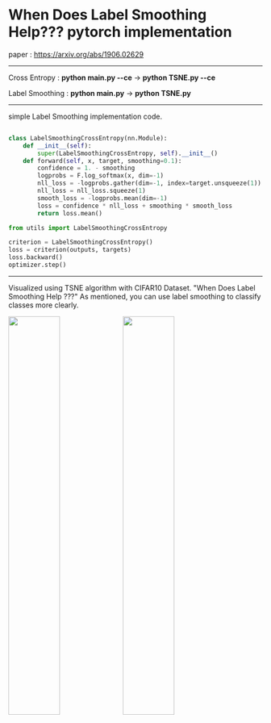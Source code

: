 # When Does Label Smoothing Help??? pytorch implementation

paper : https://arxiv.org/abs/1906.02629

<hr>

Cross Entropy   : **python main.py --ce** -> **python TSNE.py --ce**

Label Smoothing : **python main.py** -> **python TSNE.py**

<hr>

simple Label Smoothing implementation code. 

```python

class LabelSmoothingCrossEntropy(nn.Module):
    def __init__(self):
        super(LabelSmoothingCrossEntropy, self).__init__()
    def forward(self, x, target, smoothing=0.1):
        confidence = 1. - smoothing
        logprobs = F.log_softmax(x, dim=-1)
        nll_loss = -logprobs.gather(dim=-1, index=target.unsqueeze(1))
        nll_loss = nll_loss.squeeze(1)
        smooth_loss = -logprobs.mean(dim=-1)
        loss = confidence * nll_loss + smoothing * smooth_loss
        return loss.mean()
```
```python
from utils import LabelSmoothingCrossEntropy

criterion = LabelSmoothingCrossEntropy()
loss = criterion(outputs, targets)
loss.backward()
optimizer.step()
```
<hr>


Visualized using TSNE algorithm with CIFAR10 Dataset.  "When Does Label Smoothing Help ???" As mentioned, you can use label smoothing to classify classes more clearly.

<div>
<img src='./assets/TSNE_CrossEntropy.png' width="45%" style="float:left" />
<img src='./assets/TSNE_LabelSmoothing.png' width="45%" />
</div>

